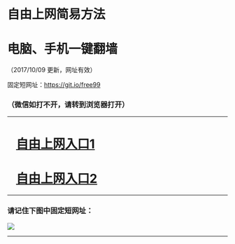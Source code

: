 ﻿# 自由上网简易方法

# 电脑、手机一键翻墙

（2017/10/09 更新，网址有效）

固定短网址：https://git.io/free99

### （微信如打不开，请转到浏览器打开）


***





# &nbsp;&nbsp; <a href="http://ft535018169.fwq-tz-1001.info/fwqtz01.html?t=100900120803 " target="_blank">自由上网入口1</a>
# &nbsp;&nbsp; <a href="http://ft1943123466.fwq-tz-1002.info/fwqtz02.html?t=100900115357 " target="_blank">自由上网入口2</a>
***

### 请记住下图中固定短网址：

<img src="https://s3-us-west-2.amazonaws.com/fwq-1001/yjfq-20170905okok.png" /> 


***

